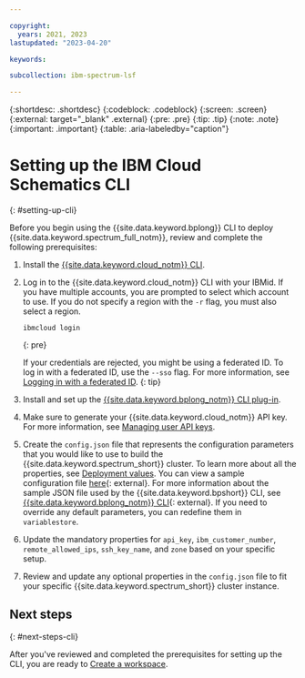 ```yaml
---

copyright:
  years: 2021, 2023
lastupdated: "2023-04-20"

keywords: 

subcollection: ibm-spectrum-lsf

---
```


{:shortdesc: .shortdesc}
{:codeblock: .codeblock}
{:screen: .screen}
{:external: target="_blank" .external}
{:pre: .pre}
{:tip: .tip}
{:note: .note}
{:important: .important}
{:table: .aria-labeledby="caption"}

# Setting up the IBM Cloud Schematics CLI
{: #setting-up-cli}

Before you begin using the {{site.data.keyword.bplong}} CLI to deploy {{site.data.keyword.spectrum_full_notm}}, review and complete the following prerequisites: 

1. Install the [{{site.data.keyword.cloud_notm}} CLI](/docs/cli?topic=cli-install-ibmcloud-cli).
2. Log in to the {{site.data.keyword.cloud_notm}} CLI with your IBMid. If you have multiple accounts, you are prompted to select which account to use. If you do not specify a region with the `-r` flag, you must also select a region.

    ```
    ibmcloud login
    ```
    {: pre}

    If your credentials are rejected, you might be using a federated ID. To log in with a federated ID, use the `--sso` flag. For more information, see [Logging in with a federated ID](/docs/account?topic=account-federated_id).
    {: tip}

3. Install and set up the [{{site.data.keyword.bplong_notm}} CLI plug-in](/docs/schematics?topic=schematics-setup-cli#install-schematics-plugin).
4. Make sure to generate your {{site.data.keyword.cloud_notm}} API key. For more information, see [Managing user API keys](/docs/account?topic=account-userapikey).
5. Create the `config.json` file that represents the configuration parameters that you would like to use to build the {{site.data.keyword.spectrum_short}} cluster. To learn more about all the properties, see [Deployment values](/docs/ibm-spectrum-lsf?topic=ibm-spectrum-lsf-deployment-values). You can view a sample configuration file [here](https://github.com/IBM-Cloud/hpc-cluster-lsf/blob/main/sample/configs/hpc_workspace_config.json){: external}. For more information about the sample JSON file used by the {{site.data.keyword.bpshort}} CLI, see [{{site.data.keyword.bplong_notm}} CLI](/docs/schematics?topic=schematics-schematics-cli-reference){: external}. If you need to override any default parameters, you can redefine them in `variablestore`.
6. Update the mandatory properties for `api_key`, `ibm_customer_number`, `remote_allowed_ips`, `ssh_key_name`, and `zone` based on your specific setup. 
7. Review and update any optional properties in the `config.json` file to fit your specific {{site.data.keyword.spectrum_short}} cluster instance. 

## Next steps
{: #next-steps-cli}

After you've reviewed and completed the prerequisites for setting up the CLI, you are ready to [Create a workspace](/docs/ibm-spectrum-lsf?topic=ibm-spectrum-lsf-creating-workspace&interface=cli).

